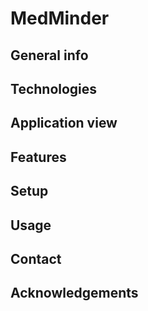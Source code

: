 # MedMinder

## General info

## Technologies

## Application view

## Features

## Setup

## Usage

## Contact

## Acknowledgements


